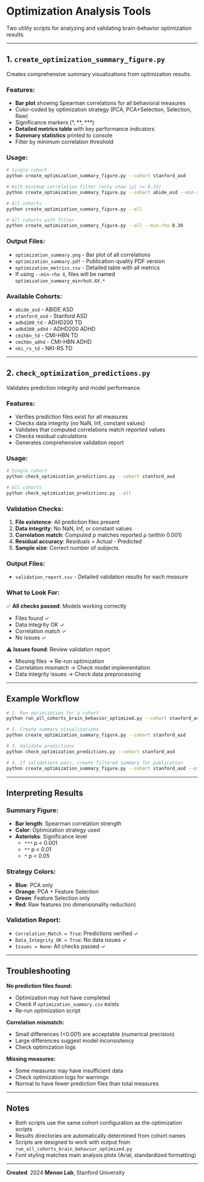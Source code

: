 # Optimization Analysis Tools

Two utility scripts for analyzing and validating brain-behavior optimization results.

---

## 1. `create_optimization_summary_figure.py`

Creates comprehensive summary visualizations from optimization results.

### Features:
- **Bar plot** showing Spearman correlations for all behavioral measures
- Color-coded by optimization strategy (PCA, PCA+Selection, Selection, Raw)
- Significance markers (*, **, ***)
- **Detailed metrics table** with key performance indicators
- **Summary statistics** printed to console
- Filter by minimum correlation threshold

### Usage:

```bash
# Single cohort
python create_optimization_summary_figure.py --cohort stanford_asd

# With minimum correlation filter (only show |ρ| >= 0.25)
python create_optimization_summary_figure.py --cohort abide_asd --min-rho 0.25

# All cohorts
python create_optimization_summary_figure.py --all

# All cohorts with filter
python create_optimization_summary_figure.py --all --min-rho 0.30
```

### Output Files:
- `optimization_summary.png` - Bar plot of all correlations
- `optimization_summary.pdf` - Publication-quality PDF version
- `optimization_metrics.csv` - Detailed table with all metrics
- If using `--min-rho X`, files will be named `optimization_summary_minrhoX.XX.*`

### Available Cohorts:
- `abide_asd` - ABIDE ASD
- `stanford_asd` - Stanford ASD
- `adhd200_td` - ADHD200 TD
- `adhd200_adhd` - ADHD200 ADHD
- `cmihbn_td` - CMI-HBN TD
- `cmihbn_adhd` - CMI-HBN ADHD
- `nki_rs_td` - NKI-RS TD

---

## 2. `check_optimization_predictions.py`

Validates prediction integrity and model performance.

### Features:
- Verifies prediction files exist for all measures
- Checks data integrity (no NaN, Inf, constant values)
- Validates that computed correlations match reported values
- Checks residual calculations
- Generates comprehensive validation report

### Usage:

```bash
# Single cohort
python check_optimization_predictions.py --cohort stanford_asd

# All cohorts
python check_optimization_predictions.py --all
```

### Validation Checks:
1. **File existence**: All prediction files present
2. **Data integrity**: No NaN, Inf, or constant values
3. **Correlation match**: Computed ρ matches reported ρ (within 0.001)
4. **Residual accuracy**: Residuals = Actual - Predicted
5. **Sample size**: Correct number of subjects

### Output Files:
- `validation_report.csv` - Detailed validation results for each measure

### What to Look For:

✅ **All checks passed**: Models working correctly
- Files found ✓
- Data integrity OK ✓
- Correlation match ✓
- No issues ✓

⚠️ **Issues found**: Review validation report
- Missing files → Re-run optimization
- Correlation mismatch → Check model implementation
- Data integrity issues → Check data preprocessing

---

## Example Workflow

```bash
# 1. Run optimization for a cohort
python run_all_cohorts_brain_behavior_optimized.py --cohort stanford_asd

# 2. Create summary visualizations
python create_optimization_summary_figure.py --cohort stanford_asd

# 3. Validate predictions
python check_optimization_predictions.py --cohort stanford_asd

# 4. If validations pass, create filtered summary for publication
python create_optimization_summary_figure.py --cohort stanford_asd --min-rho 0.25
```

---

## Interpreting Results

### Summary Figure:
- **Bar length**: Spearman correlation strength
- **Color**: Optimization strategy used
- **Asterisks**: Significance level
  - `***` p < 0.001
  - `**` p < 0.01
  - `*` p < 0.05

### Strategy Colors:
- **Blue**: PCA only
- **Orange**: PCA + Feature Selection
- **Green**: Feature Selection only
- **Red**: Raw features (no dimensionality reduction)

### Validation Report:
- `Correlation_Match = True`: Predictions verified ✓
- `Data_Integrity_OK = True`: No data issues ✓
- `Issues = None`: All checks passed ✓

---

## Troubleshooting

**No prediction files found:**
- Optimization may not have completed
- Check if `optimization_summary.csv` exists
- Re-run optimization script

**Correlation mismatch:**
- Small differences (<0.001) are acceptable (numerical precision)
- Large differences suggest model inconsistency
- Check optimization logs

**Missing measures:**
- Some measures may have insufficient data
- Check optimization logs for warnings
- Normal to have fewer prediction files than total measures

---

## Notes

- Both scripts use the same cohort configuration as the optimization scripts
- Results directories are automatically determined from cohort names
- Scripts are designed to work with output from `run_all_cohorts_brain_behavior_optimized.py`
- Font styling matches main analysis plots (Arial, standardized formatting)

---

**Created**: 2024
**Menon Lab**, Stanford University

